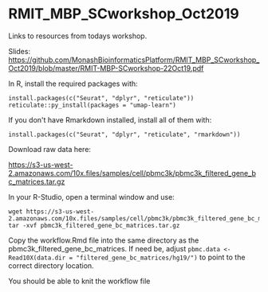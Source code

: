# RMIT_MBP_SCworkshop_Oct2019
Links to resources from todays workshop.

Slides: https://github.com/MonashBioinformaticsPlatform/RMIT_MBP_SCworkshop_Oct2019/blob/master/RMIT-MBP-SCworkshop-22Oct19.pdf


In R, install the required packages with:

```
install.packages(c("Seurat", "dplyr", "reticulate"))
reticulate::py_install(packages = "umap-learn")
```

If you don't have Rmarkdown installed, install all of them with:

`install.packages(c("Seurat", "dplyr", "reticulate", "rmarkdown"))`


Download raw data here:

https://s3-us-west-2.amazonaws.com/10x.files/samples/cell/pbmc3k/pbmc3k_filtered_gene_bc_matrices.tar.gz

In your R-Studio, open a terminal window and use:

```
wget https://s3-us-west-2.amazonaws.com/10x.files/samples/cell/pbmc3k/pbmc3k_filtered_gene_bc_matrices.tar.gz
tar -xvf pbmc3k_filtered_gene_bc_matrices.tar.gz
```

Copy the workflow.Rmd file into the same directory as the pbmc3k_filtered_gene_bc_matrices. If need be, adjust `pbmc.data <- Read10X(data.dir = "filtered_gene_bc_matrices/hg19/")` to point to the correct directory location.

You should be able to knit the workflow file
